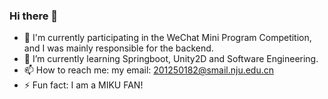 ### Hi there 👋

<!--
**Martin7-1/Martin7-1** is a ✨ _special_ ✨ repository because its `README.md` (this file) appears on your GitHub profile.

Here are some ideas to get you started:

- 🔭 I'm currently participating in the WeChat Mini Program Competition, and I was mainly responsible for the backend.
- 🌱 I’m currently learning Springboot, Unity2D and Software Engineering.
- 📫 How to reach me: my email: 201250182@smail.nju.edu.cn
- ⚡ Fun fact: I am a MIKU FAN!
-->

* 🔭 I'm currently participating in the WeChat Mini Program Competition, and I was mainly responsible for the backend.
* 🌱 I’m currently learning Springboot, Unity2D and Software Engineering.
* 📫 How to reach me: my email: 201250182@smail.nju.edu.cn
* ⚡ Fun fact: I am a MIKU FAN!
